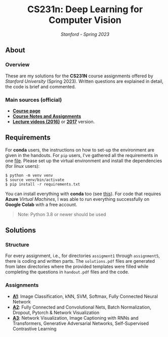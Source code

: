 <h1 align="center">CS231n: Deep Learning for Computer Vision</h1>
<p align="center"><i>Stanford - Spring 2023</i></p>

## About

### Overview

These are my solutions for the **CS231N** course assignments offered by _Stanford University_ (Spring 2023). Written questions are explained in detail, the code is brief and commented.

### Main sources (official)
* [**Course page**](http://cs231n.stanford.edu/)
* [**Course Notes and Assignments**](https://cs231n.github.io/)
* [**Lecture videos (2016)**](https://youtube.com/playlist?list=PLkt2uSq6rBVctENoVBg1TpCC7OQi31AlC&si=zzTJkoGBTSrT_L1U) or [**2017**](https://youtube.com/playlist?list=PLC1qU-LWwrF64f4QKQT-Vg5Wr4qEE1Zxk&si=CkZbxLfFRDfvPJUA) version.

## Requirements
For **conda** users, the instructions on how to set-up the environment are given in the handouts. For `pip` users, I've gathered all the requirements in one [file](requirements.txt). Please set up the virtual environment and install the dependencies (for _linux_ users):

```shell
$ python -m venv venv
$ source venv/bin/activate
$ pip install -r requirements.txt
```

You can install everything with **conda** too (see [this](https://stackoverflow.com/questions/51042589/conda-version-pip-install-r-requirements-txt-target-lib)). For code that requires **Azure** _Virtual Machines_, I was able to run everything successfully on **Google Colab** with a free account.

> Note: Python 3.8 or newer should be used

## Solutions

### Structure

For every assignment, i.e., for directories `assigment1` through `assignment5`, there is coding and written parts. The `solutions.pdf` files are generated from latex directories where the provided templates were filled while completing the questions in `handout.pdf` files and the code.

### Assignments

* [**A1**](assignment1): Image Classification, kNN, SVM, Softmax, Fully Connected Neural Network
* [**A2**](assignment2): Fully Connected and Convolutional Nets, Batch Normalization, Dropout, Pytorch & Network Visualization
* [**A3**](assignment3): Network Visualization, Image Captioning with RNNs and Transformers, Generative Adversarial Networks, Self-Supervised Contrastive Learning
